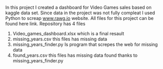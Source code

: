 In this project I created a dashboard for Video Games sales based on kaggle data set.
Since data in the project was not fully compleat I used Python to screap www.rawg.io website.
All files for this project can be found here link.
Repository has 4 files
1) Video_games_dashboard.xlsx which is a final resault
2) missing_years.csv this files has missing data
3) missing_years_finder.py Is program that screpes the web for missing data
4) found_years.csv this files has missing data found thanks to missing_years_finder.py
